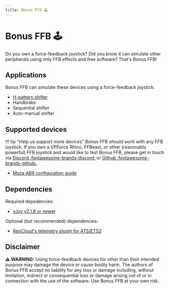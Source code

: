 ```yaml
---
title: Bonus FFB 🕹️
---
```


# Bonus FFB 🕹️

Do you own a force-feedback joystick? Did you know it can simulate other peripherals using only FFB effects and free software? That's Bonus FFB!

## Applications 

Bonus FFB can simulate these devices using a force-feedback joystick:

* [H-pattern shifter](hshifter/index.md)
* Handbrake
* Sequential shifter
* Auto-manual shifter

## Supported devices

!!! tip "Help us support more devices"
    Bonus FFB *should* work with any FFB joystick. If you own a VPForce Rhino, FFBeast, or other (reasonably powerful) FFB joystick and would like to test Bonus FFB, please get in touch via [Discord :fontawesome-brands-discord:](https://discord.com/users/447499151337324574) or [Github :fontawesome-brands-github:](https://github.com/kgmonteith/Bonus-FFB/issues).

* [Moza AB9 configuration guide](device-support/moza-ab9.md)

## Dependencies

Required depedencies:

* [vJoy v2.1.8 or newer](https://github.com/jshafer817/vJoy/releases/tag/v2.1.9.1)

Optional (but recommended) dependencies:

* [RenCloud's telemetry plugin for ATS/ETS2](https://github.com/RenCloud/scs-sdk-plugin)

## Disclaimer

**:warning: WARNING:** Using force-feedback devices for other than their intended purpose may damage the device or cause bodily harm. The authors of Bonus FFB accept no liability for any loss or damage including, without limitation, indirect or consequential loss or damage arising out of or in connection with the use of the software. Use Bonus FFB at your own risk.